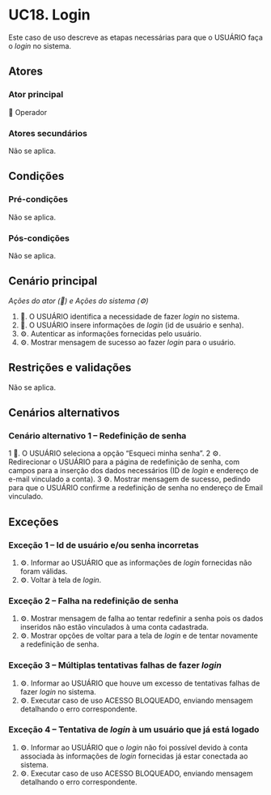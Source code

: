 # UC18. Login

Este caso de uso descreve as etapas necessárias para que o USUÁRIO faça o _login_ no sistema.

## Atores
### Ator principal
👷 Operador

### Atores secundários
Não se aplica.

## Condições
### Pré-condições
Não se aplica.

### Pós-condições
Não se aplica.

## Cenário principal
_Ações do ator (👷) e Ações do sistema (⚙️)_

1. 👷. O USUÁRIO identifica a necessidade de fazer _login_ no sistema.
2. 👷. O USUÁRIO insere informações de _login_ (id de usuário e senha).
3. ⚙️. Autenticar as informações fornecidas pelo usuário.
4. ⚙️. Mostrar mensagem de sucesso ao fazer _login_ para o usuário.

## Restrições e validações
Não se aplica.

## Cenários alternativos
### Cenário alternativo 1 – Redefinição de senha
1 👷. O USUÁRIO seleciona a opção “Esqueci minha senha”.
2 ⚙️. Redirecionar o USUÁRIO para a página de redefinição de senha, com campos para a inserção dos dados necessários (ID de _login_ e endereço de e-mail vinculado a conta).
3 ⚙️. Mostrar mensagem de sucesso, pedindo para que o USUÁRIO confirme a redefinição de senha no endereço de Email vinculado.

## Exceções

### Exceção 1 – Id de usuário e/ou senha incorretas

1. ⚙️. Informar ao USUÁRIO que as informações de _login_ fornecidas não foram válidas.
2. ⚙️. Voltar à tela de _login_. 


### Exceção 2 – Falha na redefinição de senha
1. ⚙️. Mostrar mensagem de falha ao tentar redefinir a senha pois os dados inseridos não estão vinculados à uma conta cadastrada.
2. ⚙️. Mostrar opções de voltar para a tela de _login_ e de tentar novamente a redefinição de senha.

### Exceção 3 – Múltiplas tentativas falhas de fazer _login_

1. ⚙️. Informar ao USUÁRIO que houve um excesso de tentativas falhas de fazer _login_ no sistema.
2. ⚙️. Executar caso de uso ACESSO BLOQUEADO, enviando mensagem detalhando o erro correspondente.

### Exceção 4 – Tentativa de _login_ à um usuário que já está logado

1. ⚙️. Informar ao USUÁRIO que o _login_ não foi possível devido à conta associada às informações de _login_ fornecidas já estar conectada ao sistema.
2. ⚙️. Executar caso de uso ACESSO BLOQUEADO, enviando mensagem detalhando o erro correspondente.
